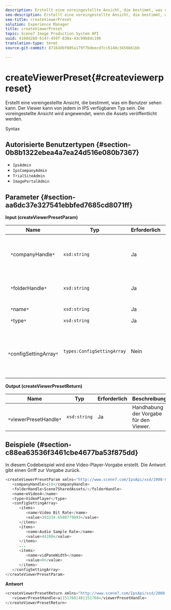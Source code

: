 ```yaml
---
description: Erstellt eine voreingestellte Ansicht, die bestimmt, was ein Benutzer sehen kann. Der Viewer kann von jedem in IPS verfügbaren Typ sein. Die voreingestellte Ansicht wird angewendet, wenn die Assets veröffentlicht werden.
seo-description: Erstellt eine voreingestellte Ansicht, die bestimmt, was ein Benutzer sehen kann. Der Viewer kann von jedem in IPS verfügbaren Typ sein. Die voreingestellte Ansicht wird angewendet, wenn die Assets veröffentlicht werden.
seo-title: createViewerPreset
solution: Experience Manager
title: createViewerPreset
topic: Scene7 Image Production System API
uuid: 4160d2b0-6147-459f-830a-43c99b8dc196
translation-type: tm+mt
source-git-commit: 87164dbf805a179f7bdeecd7cc6140c3456b61bb

---
```



# createViewerPreset{#createviewerpreset}

Erstellt eine voreingestellte Ansicht, die bestimmt, was ein Benutzer sehen kann. Der Viewer kann von jedem in IPS verfügbaren Typ sein. Die voreingestellte Ansicht wird angewendet, wenn die Assets veröffentlicht werden.

Syntax

## Autorisierte Benutzertypen {#section-0b8b1322ebea4a7ea24d516e080b7367}

* `IpsAdmin`
* `IpsCompanyAdmin`
* `TrialSiteAdmin`
* `ImagePortalAdmin`

## Parameter {#section-aa6dc37e327541ebbfed7685cd8071ff}

**Input (createViewerPresetParam)**

| Name | Typ | Erforderlich | Beschreibung |
|---|---|---|---|
| ` *`companyHandle`*` | `xsd:string` | Ja | Das Handle der Firma, die die Viewer-Vorgaben und -Elemente enthält. |
| ` *`folderHandle`*` | `xsd:string` | Ja | Das Handle des Ordners, der die Assets enthält. |
| ` *`name`*` | `xsd:string` | Ja | Viewer-Name. |
| ` *`type`*` | `xsd:string` | Ja | Viewer-Typ. |
| ` *`configSettingArray`*` | `types:ConfigSettingArray` | Nein | Ein Array, das Namen, Werte und Griffe von Bildern enthält, auf die Sie Vorgaben anwenden. |

**Output (createViewerPresetReturn)**

| Name | Typ | Erforderlich | Beschreibung |
|---|---|---|---|
| ` *`viewerPresetHandle`*` | `xsd:string` | Ja | Handhabung der Vorgabe für den Viewer. |

## Beispiele {#section-c88ea63536f3461cbe4677ba53f875dd}

In diesem Codebeispiel wird eine Video-Player-Vorgabe erstellt. Die Antwort gibt einen Griff zur Vorgabe zurück.

```java
<createViewerPresetParam xmlns="http://www.scene7.com/IpsApi/xsd/2008-01-15">
   <companyHandle>c|0</companyHandle>
   <folderHandle>Scene7SharedAssets/</folderHandle>
   <name>eVideo4</name>
   <type>VideoPlayer</type>
   <configSettingArray>
      <items>
         <name>Video Bit Rate</name>
         <value>393334.6508779093</value>
      </items>
      <items>
         <name>Audio Sample Rate</name>
         <value>44100</value>
      </items>
      ...
      <items>
         <name>vidPaneWidth</name>
         <value>0</value>
      </items>
   </configSettingArray>
</createViewerPresetParam>
```

**Antwort**

```java
<createViewerPresetReturn xmlns="http://www.scene7.com/IpsApi/xsd/2008-01-15">
   <viewerPresetHandle>a|151760|40|151760</viewerPresetHandle>
</createViewerPresetReturn>
```

